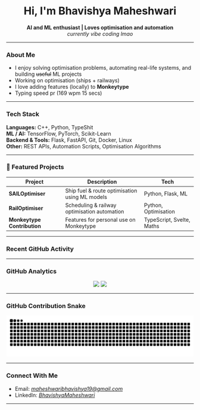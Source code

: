 <h1 align="center">Hi, I'm Bhavishya Maheshwari </h1>
<p align="center">
  <strong>AI and ML enthusiast | Loves optimisation and automation</strong><br>
  <em>currently vibe coding lmao</em>
</p>

---

###  About Me
- I enjoy solving optimisation problems, automating real-life systems, and building ~~useful~~ ML projects  
- Working on  optimisation (ships + railways)  
- I love adding features (locally) to **Monkeytype**  
- Typing speed pr (169 wpm 15 secs)

---

###  Tech Stack

**Languages:** C++, Python, TypeShit  
**ML / AI:** TensorFlow, PyTorch, Scikit-Learn  
**Backend & Tools:** Flask, FastAPI, Git, Docker, Linux  
**Other:** REST APIs, Automation Scripts, Optimisation Algorithms

---

### 📂 Featured Projects

| Project | Description | Tech |
|---------|-------------|------|
| **SAILOptimiser** | Ship fuel & route optimisation using ML models | Python, Flask, ML |
| **RailOptimiser** | Scheduling & railway optimisation automation | Python, Optimisation |
| **Monkeytype Contribution** | Features for personal use on Monkeytype | TypeScript, Svelte, Maths |

---

### Recent GitHub Activity

<!--START_SECTION:activity-->
<!--END_SECTION:activity-->

---

### GitHub Analytics

<p align="center">
  <img src="https://github-readme-stats.vercel.app/api?username=bhavishyamaheshwari&show_icons=true&theme=tokyonight" />
  <img src="https://github-readme-stats.vercel.app/api/top-langs/?username=bhavishyamaheshwari&layout=compact&theme=tokyonight" />
</p>

---

### GitHub Contribution Snake

<p align="center">
  <img src="https://raw.githubusercontent.com/bhavishyamaheshwari/bhavishyamaheshwari/output/github-contribution-grid-snake.svg" />
</p>


---

### Connect With Me

-  Email: *[maheshwaribhavishya19@gmail.com](mailto:maheshwaribhavishya19@gmail.com)*   
-  LinkedIn: *[BhavishyaMaheshwari](https://www.linkedin.com/in/bhavishyamaheshwari/)*

---


